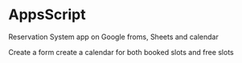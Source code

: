 # AppsScript
Reservation System app on Google froms, Sheets and calendar


Create a form
create a calendar for both booked slots and free slots


